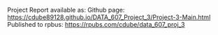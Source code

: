 Project Report available as:
Github page: https://cdube89128.github.io/DATA_607_Project_3/Project-3-Main.html
Published to rpbus: https://rpubs.com/cdube/data_607_proj_3
